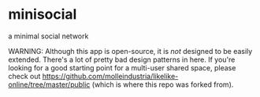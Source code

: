 # minisocial

a minimal social network

WARNING: Although this app is open-source, it is *not* designed to be easily extended. There's a lot of pretty bad design patterns in here. If you're looking for a good starting point for a multi-user shared space, please check out https://github.com/molleindustria/likelike-online/tree/master/public (which is where this repo was forked from).

